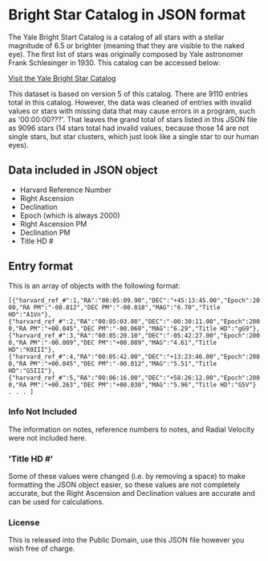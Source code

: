 # Bright Star Catalog in JSON format

The Yale Bright Start Catalog is a catalog of all stars with a stellar magnitude of 6.5 or brighter (meaning that they are visible to the naked eye).  The first list of stars was originally composed by Yale astronomer Frank Schlesinger in 1930. This catalog can be accessed below:

[Visit the Yale Bright Star Catalog](http://tdc-www.harvard.edu/catalogs/bsc5.html)


This dataset is based on version 5 of this catalog.  There are 9110 entries total in this catalog.  However, the data was cleaned of entries with invalid values or stars with missing data that may cause errors in a program, such as  '00:00:00???'.   That leaves the grand total of stars listed in this JSON file as 9096 stars (14 stars total had invalid values, because those 14 are not single stars, but star clusters, which just look like a single star to our human eyes).

## Data included in JSON object

- Harvard Reference Number 
- Right Ascension
- Declination
- Epoch (which is always 2000)
- Right Ascension PM
- Declination PM
- Title HD # 

## Entry format

This is an array of objects with the following format:

`[{"harvard_ref_#":1,"RA":"00:05:09.90","DEC":"+45:13:45.00","Epoch":2000,"RA PM":"-00.012","DEC PM":"-00.018","MAG":"6.70","Title HD":"A1Vn"},
{"harvard_ref_#":2,"RA":"00:05:03.80","DEC":"-00:30:11.00","Epoch":2000,"RA PM":"+00.045","DEC PM":"-00.060","MAG":"6.29","Title HD":"gG9"},
{"harvard_ref_#":3,"RA":"00:05:20.10","DEC":"-05:42:27.00","Epoch":2000,"RA PM":"-00.009","DEC PM":"+00.089","MAG":"4.61","Title HD":"K0III"},
{"harvard_ref_#":4,"RA":"00:05:42.00","DEC":"+13:23:46.00","Epoch":2000,"RA PM":"+00.045","DEC PM":"-00.012","MAG":"5.51","Title HD":"G5III"},
{"harvard_ref_#":5,"RA":"00:06:16.00","DEC":"+58:26:12.00","Epoch":2000,"RA PM":"+00.263","DEC PM":"+00.030","MAG":"5.96","Title HD":"G5V"} . . . ]`

### Info Not Included

The information on notes, reference numbers to notes, and Radial Velocity were not included here.  

### 'Title HD #'

Some of these values were changed (i.e. by removing a space) to make formatting the JSON object easier, so these values are not completely accurate, but the Right Ascension and Declination values are accurate and can be used for calculations.

### License

This is released into the Public Domain, use this JSON file however you wish free of charge.
